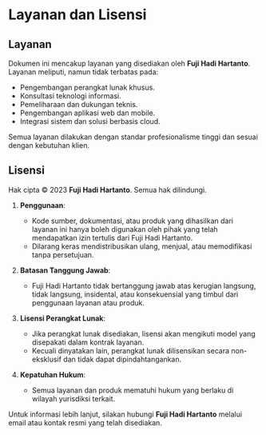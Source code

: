 # Layanan dan Lisensi

## Layanan
Dokumen ini mencakup layanan yang disediakan oleh **Fuji Hadi Hartanto**. Layanan meliputi, namun tidak terbatas pada:
- Pengembangan perangkat lunak khusus.
- Konsultasi teknologi informasi.
- Pemeliharaan dan dukungan teknis.
- Pengembangan aplikasi web dan mobile.
- Integrasi sistem dan solusi berbasis cloud.

Semua layanan dilakukan dengan standar profesionalisme tinggi dan sesuai dengan kebutuhan klien.

## Lisensi
Hak cipta © 2023 **Fuji Hadi Hartanto**. Semua hak dilindungi.

1. **Penggunaan**: 
    - Kode sumber, dokumentasi, atau produk yang dihasilkan dari layanan ini hanya boleh digunakan oleh pihak yang telah mendapatkan izin tertulis dari Fuji Hadi Hartanto.
    - Dilarang keras mendistribusikan ulang, menjual, atau memodifikasi tanpa persetujuan.

2. **Batasan Tanggung Jawab**:
    - Fuji Hadi Hartanto tidak bertanggung jawab atas kerugian langsung, tidak langsung, insidental, atau konsekuensial yang timbul dari penggunaan layanan atau produk.

3. **Lisensi Perangkat Lunak**:
    - Jika perangkat lunak disediakan, lisensi akan mengikuti model yang disepakati dalam kontrak layanan.
    - Kecuali dinyatakan lain, perangkat lunak dilisensikan secara non-eksklusif dan tidak dapat dipindahtangankan.

4. **Kepatuhan Hukum**:
    - Semua layanan dan produk mematuhi hukum yang berlaku di wilayah yurisdiksi terkait.

Untuk informasi lebih lanjut, silakan hubungi **Fuji Hadi Hartanto** melalui email atau kontak resmi yang telah disediakan.
